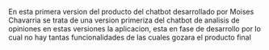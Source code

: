En esta primera version del producto del chatbot desarrollado por Moises Chavarria se trata de una version primeriza del chatbot de analisis de opiniones en estas versiones la aplicacion, esta en fase de desarrollo por lo cual no hay tantas funcionalidades de las cuales gozara el producto final
